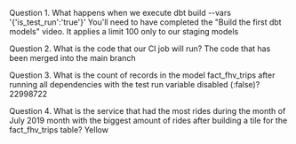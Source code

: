 Question 1. What happens when we execute dbt build --vars '{'is_test_run':'true'}' You'll need to have completed the "Build the first dbt models" video.
It applies a limit 100 only to our staging models

Question 2. What is the code that our CI job will run?
The code that has been merged into the main branch

Question 3. What is the count of records in the model fact_fhv_trips after running all dependencies with the test run variable disabled (:false)?
22998722

Question 4. What is the service that had the most rides during the month of July 2019 month with the biggest amount of rides after building a tile for the fact_fhv_trips table?
Yellow